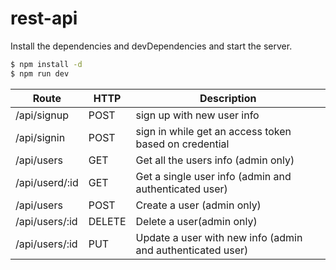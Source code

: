 # rest-api


Install the dependencies and devDependencies and start the server.

```sh
$ npm install -d
$ npm run dev
```

| Route          | HTTP   | Description                                                |
|----------------|--------|------------------------------------------------------------|
| /api/signup    | POST   | sign up with new user info                                 |
| /api/signin    | POST   | sign in while get an access token based on credential      |
| /api/users     | GET    | Get all the users info (admin only)                        |
| /api/userd/:id | GET    | Get a single user info (admin and authenticated user)      |
| /api/users     | POST   | Create a user (admin only)                                 |
| /api/users/:id | DELETE | Delete a user(admin only)                                  |
| /api/users/:id | PUT    | Update a user with new info (admin and authenticated user) |